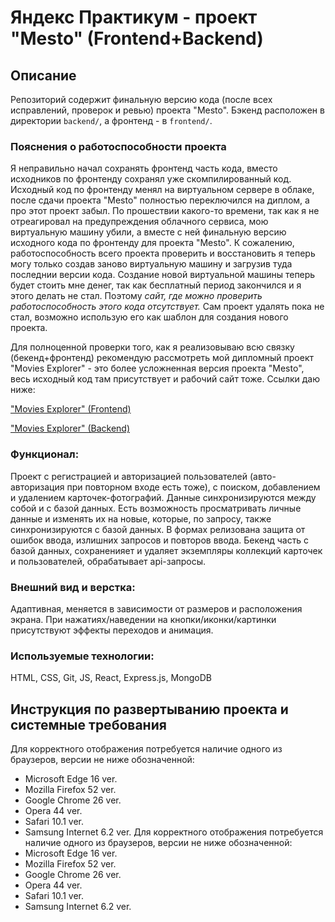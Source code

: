 # Яндекс Практикум - проект "Мesto" (Frontend+Backend)
## Описание
Репозиторий содержит финальную версию кода (после всех исправлений, проверок и ревью) проекта "Mesto". Бэкенд расположен в директории `backend/`, а фронтенд - в `frontend/`.
### Пояснения о работоспособности проекта
Я неправильно начал сохранять фронтенд часть кода, вместо исходников по фронтенду сохранял уже скомпилированный код. Исходный код по фронтенду менял на виртуальном сервере в облаке, после сдачи проекта "Mesto" полностью переключился на диплом, а про этот проект забыл. По прошествии какого-то времени, так как я не отреагировал на предупреждения облачного сервиса, мою виртуальную машину убили, а вместе с ней финальную версию исходного кода по фронтенду для проекта "Mesto". К сожалению, работоспособность всего проекта проверить и восстановить я теперь могу только создав заново виртуальную машину и загрузив туда последнии версии кода. Создание новой виртуальной машины теперь будет стоить мне денег, так как бесплатный период закончился и я этого делать не стал. Поэтому *сайт, где можно проверить работоспособность этого кода отсутствует.* Сам проект удалять пока не стал, возможно использую его как шаблон для создания нового проекта.

Для полноценной проверки того, как я реализовываю всю связку (бекенд+фронтенд) рекомендую рассмотреть мой дипломный проект "Movies Explorer" - это более усложненная версия проекта "Mesto", весь исходный код там присутствует и рабочий сайт тоже. Ссылки даю ниже:

 ["Movies Explorer" (Frontend)](https://github.com/EarthlingWW-ZeitVenus/movies-explorer-frontend)
 
 ["Movies Explorer" (Backend)](https://github.com/EarthlingWW-ZeitVenus/movies-explorer-api)
 ### Функционал:
Проект с регистрацией и авторизацией пользователей (авто-авторизация при повторном входе есть тоже), с поиском, добавлением и удалением карточек-фотографий. Данные синхронизируются между собой и с базой данных. Есть возможность просматривать личные данные и изменять их на новые, которые, по запросу, также синхронизируются с базой данных. В формах релизована защита от ошибок ввода, излишних запросов и повторов ввода. Бекенд часть с базой данных, сохраненияет и удаляет экземпляры коллекций карточек и пользователей, обрабатывает api-запросы.
### Внешний вид и верстка:
Адаптивная, меняется в зависимости от размеров и расположения экрана. При нажатиях/наведении на кнопки/иконки/картинки присутствуют эффекты переходов и анимация.
### Используемые технологии:
HTML, CSS, Git, JS, React, Express.js, MongoDB
## Инструкция по развертыванию проекта и системные требования
Для корректного отображения потребуется наличие одного из браузеров, версии не ниже обозначенной:
* Microsoft Edge 16 ver.
* Mozilla Firefox 52 ver.
* Google Chrome 26 ver.
* Opera 44 ver.
* Safari 10.1 ver.
* Samsung Internet 6.2 ver.
Для корректного отображения потребуется наличие одного из браузеров, версии не ниже обозначенной:
* Microsoft Edge 16 ver.
* Mozilla Firefox 52 ver.
* Google Chrome 26 ver.
* Opera 44 ver.
* Safari 10.1 ver.
* Samsung Internet 6.2 ver.
 
